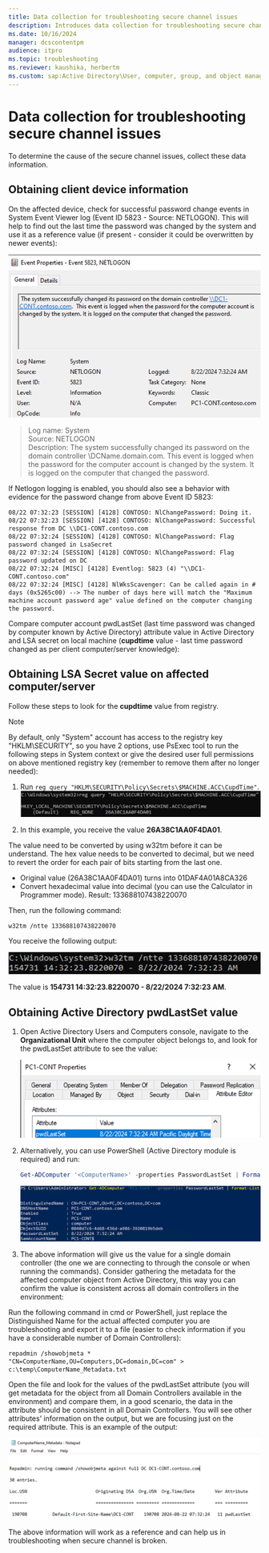 ```yaml
---
title: Data collection for troubleshooting secure channel issues
description: Introduces data collection for troubleshooting secure channel issues.
ms.date: 10/16/2024
manager: dcscontentpm
audience: itpro
ms.topic: troubleshooting
ms.reviewer: kaushika, herbertm
ms.custom: sap:Active Directory\User, computer, group, and object management, csstroubleshoot
---
```

# Data collection for troubleshooting secure channel issues

To determine the cause of the secure channel issues, collect these data information.

## Obtaining client device information

On the affected device, check for successful password change events in System Event Viewer log (Event ID 5823 - Source: NETLOGON). This will help to find out the last time the password was changed by the system and use it as a reference value (if present - consider it could be overwritten by newer events):

![alt text](media/data-collection-for-troubleshooting-secure-channel-issues/image.png)

> Log name: System  
> Source: NETLOGON  
> Description: The system successfully changed its password on the domain controller \\DCName.domain.com. This event is logged when the password for the computer account is changed by the system. It is logged on the computer that changed the password.

If Netlogon logging is enabled, you should also see a behavior with evidence for the password change from above Event ID 5823:

```output
08/22 07:32:23 [SESSION] [4128] CONTOSO: NlChangePassword: Doing it.
08/22 07:32:23 [SESSION] [4128] CONTOSO: NlChangePassword: Successful response from DC \\DC1-CONT.contoso.com
08/22 07:32:24 [SESSION] [4128] CONTOSO: NlChangePassword: Flag password changed in LsaSecret
08/22 07:32:24 [SESSION] [4128] CONTOSO: NlChangePassword: Flag password updated on DC
08/22 07:32:24 [MISC] [4128] Eventlog: 5823 (4) "\\DC1-CONT.contoso.com" 
08/22 07:32:24 [MISC] [4128] NlWksScavenger: Can be called again in # days (0x5265c00) --> The number of days here will match the "Maximum machine account password age" value defined on the computer changing the password. 
```

Compare computer account pwdLastSet (last time password was changed by computer known by Active Directory) attribute value in Active Directory and LSA secret on local machine (**cupdtime** value - last time password changed as per client computer/server knowledge):

## Obtaining LSA Secret value on affected computer/server

Follow these steps to look for the **cupdtime** value from registry.

> [!NOTE]
> By default, only "System" account has access to the registry key "HKLM\SECURITY", so you have 2 options, use PsExec tool to run the following steps in System context or give the desired user full permissions on above mentioned registry key (remember to remove them after no longer needed):

1. Run `reg query "HKLM\SECURITY\Policy\Secrets\$MACHINE.ACC\CupdTime"`.  
![alt text](media/data-collection-for-troubleshooting-secure-channel-issues/image-1.png)

2. In this example, you receive the value **26A38C1AA0F4DA01**.

The value need to be converted by using w32tm before it can be understand. The hex value needs to be converted to decimal, but we need to revert the order for each pair of bits starting from the last one.

- Original value (26A38C1AA0F4DA01) turns into 01DAF4A01A8CA326
- Convert hexadecimal value into decimal (you can use the Calculator in Programmer mode). Result: 133688107438220070

Then, run the following command:

```console
w32tm /ntte 133688107438220070
```

You receive the following output:

![alt text](media/data-collection-for-troubleshooting-secure-channel-issues/image-2.png)

The value is **154731 14:32:23.8220070 - 8/22/2024 7:32:23 AM**.

## Obtaining Active Directory pwdLastSet value

1. Open Active Directory Users and Computers console, navigate to the **Organizational Unit** where the computer object belongs to, and look for the pwdLastSet attribute to see the value:

   ![alt text](media/data-collection-for-troubleshooting-secure-channel-issues/image-3.png)

2. Alternatively, you can use PowerShell (Active Directory module is required) and run:

   ```powershell
   Get-ADComputer '<ComputerName>' -properties PasswordLastSet | Format-List
   ```

   ![alt text](media/data-collection-for-troubleshooting-secure-channel-issues/image-4.png)

3. The above information will give us the value for a single domain controller (the one we are connecting to through the console or when running the commands). Consider gathering the metadata for the affected computer object from Active Directory, this way you can confirm the value is consistent across all domain controllers in the environment:

Run the following command in cmd or PowerShell, just replace the Distinguished Name for the actual affected computer you are troubleshooting and export it to a file (easier to check information if you have a considerable number of Domain Controllers): 

```console
repadmin /showobjmeta * "CN=ComputerName,OU=Computers,DC=domain,DC=com" > c:\temp\ComputerName_Metadata.txt
```

Open the file and look for the values of the pwdLastSet attribute (you will get metadata for the object from all Domain Controllers available in the environment) and compare them, in a good scenario, the data in the attribute should be consistent in all Domain Controllers. You will see other attributes’ information on the output, but we are focusing just on the required attribute. This is an example of the output:

![alt text](media/data-collection-for-troubleshooting-secure-channel-issues/image-5.png)

The above information will work as a reference and can help us in troubleshooting when secure channel is broken.
